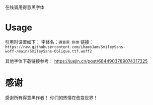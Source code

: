 在线调用得意黑字体

# Usage
引用时设置如下：
字体名：`得意黑 斜体`
链接：`https://raw.githubusercontent.com/LhamoJam/SmileySans-woff-/main/SmileySans-Oblique.ttf.woff2`


其他字体下载链接参考： https://juejin.cn/post/6844903789074317325

# 感谢

感谢所有得意黑作者！ 你们的热情在改变世界！